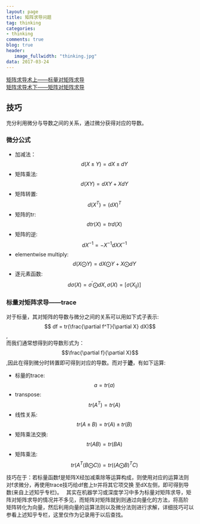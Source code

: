 ```yaml
---
layout: page
title: 矩阵求导问题
tag: thinking
categories: 
- thinking
comments: true
blog: true
header:
   image_fullwidth: "thinking.jpg"
data: 2017-03-24
---  
```


[矩阵求导术上——标量对矩阵求导](https://zhuanlan.zhihu.com/p/24709748)  
[矩阵求导术下——矩阵对矩阵求导](https://zhuanlan.zhihu.com/p/24863977)


## 技巧　　
充分利用微分与导数之间的关系，通过微分获得对应的导数。　　
### 微分公式　　
* 加减法： $$d(X \pm Y) = dX \pm dY$$  
* 矩阵乘法: $$d(XY) = dXY + XdY$$  
* 矩阵转置: $$d(X^T) = (dX)^T$$  
* 矩阵的tr: $$dtr(X) = trd(X)$$  
* 矩阵的逆: $$dX^{-1} = -X^{-1}dXX^{-1}$$    
* elementwise multiply: $$d(X \bigodot Y) = dX \bigodot Y + X \bigodot dY$$  
* 逐元素函数: $$d\sigma(X) = \sigma^{'} \bigodot dX, \sigma(X) = [\sigma(X_{ij})]$$  
 

### 标量对矩阵求导——trace  
对于标量，其对矩阵的导数与微分之间的关系可以用如下式子表示:  
$$ df = tr(\frac{\partial f^T}{\partial X} dX)$$,  
而我们通常想得到的导数形式为：$$\frac{\partial f}{\partial X}$$,因此在得到微分时转置即可得到对应的导数。而对于**迹**，有如下运算:   
* 标量的trace: $$a = tr(a)$$  
* transpose: $$tr(A^T) = tr(A)$$  
* 线性关系: $$tr(A \pm B) = tr(A) \pm tr(B)$$  
* 矩阵乘法交换: $$tr(AB) = tr(BA)$$  
* 矩阵乘法: $$ tr(A^{T}(B \bigodot C)) = tr((A \bigodot B)^T C)$$

技巧在于：若标量函数f是矩阵X经加减乘除等运算构成，则使用对应的运算法则对f求微分，再使用trace技巧给df套上tr并将其它项交换
至dX左侧，即可得到导数(来自上述知乎专栏)。　
其实在机器学习或深度学习中多为标量对矩阵求导，矩阵对矩阵求导的情况并不多见，而矩阵对矩阵就到则通过向量化的方法，将高阶
矩阵转化为向量，然后利用向量的运算法则以及微分法则进行求解，详细技巧可以参看上述知乎专栏，这里仅作为记录用于以后查找。
　　

